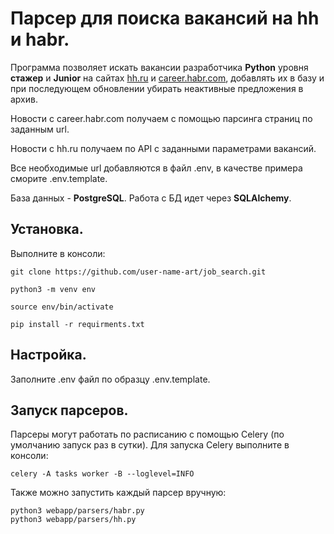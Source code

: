 # Парсер для поиска вакансий на hh и habr.

Программа позволяет искать вакансии разработчика **Python** уровня **стажер** и **Junior** на сайтах [hh.ru](https://hh.ru/) и [career.habr.com](career.habr.com), добавлять их в базу и при последующем обновлении убирать неактивные предложения в архив. 

Новости с career.habr.com получаем с помощью парсинга страниц по заданным url.

Новости с hh.ru получаем по API с заданными параметрами вакансий. 

Все необходимые url добавляются в файл .env, в качестве примера сморите .env.template.

База данных - **PostgreSQL**. Работа с БД идет через **SQLAlchemy**.


## Установка.
Выполните в консоли:
```
git clone https://github.com/user-name-art/job_search.git

python3 -m venv env

source env/bin/activate

pip install -r requirments.txt
```

## Настройка.
Заполните .env файл по образцу .env.template.


## Запуск парсеров.
Парсеры могут работать по расписанию  с помощью Celery (по умолчанию запуск раз в сутки). Для запуска Celery выполните в консоли:
```
celery -A tasks worker -B --loglevel=INFO
```
Также можно запустить каждый парсер вручную:
```
python3 webapp/parsers/habr.py
python3 webapp/parsers/hh.py
```